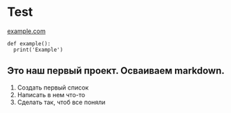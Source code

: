 # Test
[example.com](https://www.example.com)
```python3
def example():
  print('Example')
```
## Это наш первый проект. Осваиваем markdown.
1. Создать первый список
2. Написать в нем что-то
3. Сделать так, чтоб все поняли
